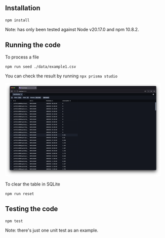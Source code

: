 ## Installation

```
npm install
```

Note: has only been tested against Node v20.17.0 and npm 10.8.2.

## Running the code

To process a file

```
npm run seed ./data/example1.csv
```

You can check the result by running `npx prisma studio`

![Screenshot of MeterReading table in SQLite with Prisma Studio.](docs/PrismaStudio.png)

To clear the table in SQLite

```
npm run reset
```

## Testing the code

```
npm test
```

Note: there's just one unit test as an example.
